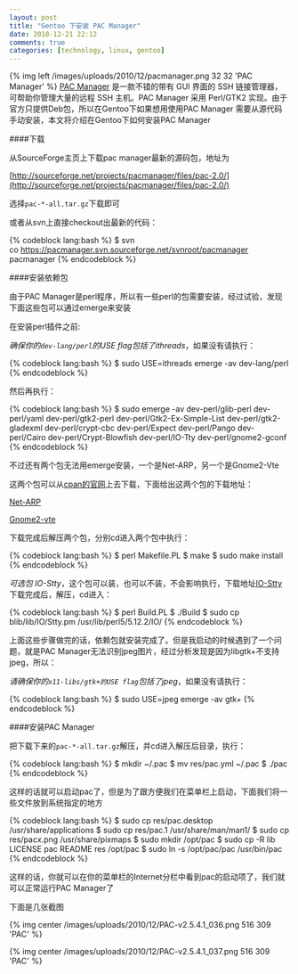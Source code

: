 ```yaml
---
layout: post
title: "Gentoo 下安装 PAC Manager"
date: 2010-12-21 22:12
comments: true
categories: [technology, linux, gentoo]
---
```

{% img left /images/uploads/2010/12/pacmanager.png 32 32 'PAC Manager' %}
[PAC Manager](http://sites.google.com/site/davidtv/ "PAC Manager") 是一款不错的带有 GUI 界面的 SSH 链接管理器，可帮助你管理大量的远程 SSH 主机。PAC Manager 采用 Perl/GTK2 实现。由于官方只提供Deb包，所以在Gentoo下如果想用使用PAC Manager 需要从源代码手动安装，本文将介绍在Gentoo下如何安装PAC Manager

####下载

从SourceForge主页上下载pac manager最新的源码包，地址为
 
[http://sourceforge.net/projects/pacmanager/files/pac-2.0/](http://sourceforge.net/projects/pacmanager/files/pac-2.0/)
 
选择`pac-*-all.tar.gz`下载即可
 
或者从svn上直接checkout出最新的代码：

{% codeblock lang:bash %}
$ svn co https://pacmanager.svn.sourceforge.net/svnroot/pacmanager pacmanager
{% endcodeblock %}

<!--more-->

####安装依赖包

由于PAC Manager是perl程序，所以有一些perl的包需要安装，经过试验，发现下面这些包可以通过emerge来安装
 
在安装perl插件之前:
 
*确保你的`dev-lang/perl`的USE flag包括了ithreads*，如果没有请执行：

{% codeblock lang:bash %}
$ sudo USE=ithreads emerge -av dev-lang/perl
{% endcodeblock %}

然后再执行：

{% codeblock lang:bash %}
$ sudo emerge -av dev-perl/glib-perl dev-perl/yaml dev-perl/gtk2-perl dev-perl/Gtk2-Ex-Simple-List dev-perl/gtk2-gladexml dev-perl/crypt-cbc dev-perl/Expect dev-perl/Pango dev-perl/Cairo dev-perl/Crypt-Blowfish dev-perl/IO-Tty dev-perl/gnome2-gconf
{% endcodeblock %}

不过还有两个包无法用emerge安装，一个是Net-ARP，另一个是Gnome2-Vte
 
这两个包可以从[cpan的官网](http://search.cpan.org/ 'CPAN')上去下载，下面给出这两个包的下载地址：
 
[Net-ARP](http://search.cpan.org/CPAN/authors/id/C/CR/CRAZYDJ/Net-ARP-1.0.6.tgz "Net-ARP")
 
[Gnome2-vte](http://search.cpan.org/CPAN/authors/id/T/TS/TSCH/Gnome2-Vte-0.09.tar.gz "Gnome2-vte")
 
下载完成后解压两个包，分别cd进入两个包中执行：

{% codeblock lang:bash %}
$ perl Makefile.PL
$ make
$ sudo make install
{% endcodeblock %}

*可选包 IO-Stty*，这个包可以装，也可以不装，不会影响执行，下载地址[IO-Stty](http://search.cpan.org/CPAN/authors/id/T/TO/TODDR/IO-Stty-0.03.tar.gz "IO-Stty") 下载完成后，解压，cd进入：

{% codeblock lang:bash %}
$ perl Build.PL
$ ./Build
$ sudo cp blib/lib/IO/Stty.pm /usr/lib/perl5/5.12.2/IO/
{% endcodeblock %}

上面这些步骤做完的话，依赖包就安装完成了。但是我启动的时候遇到了一个问题，就是PAC Manager无法识别jpeg图片，经过分析发现是因为libgtk+不支持jpeg，所以：

*请确保你的`x11-libs/gtk+的USE flag`包括了jpeg*，如果没有请执行：

{% codeblock lang:bash %}
$ sudo USE=jpeg emerge -av gtk+
{% endcodeblock %}

####安装PAC Manager

把下载下来的`pac-*-all.tar.gz`解压，并cd进入解压后目录，执行：

{% codeblock lang:bash %}
$ mkdir ~/.pac
$ mv res/pac.yml ~/.pac
$ ./pac
{% endcodeblock %}

这样的话就可以启动pac了，但是为了跟方便我们在菜单栏上启动，下面我们将一些文件放到系统指定的地方

{% codeblock lang:bash %}
$ sudo cp res/pac.desktop /usr/share/applications
$ sudo cp res/pac.1 /usr/share/man/man1/
$ sudo cp res/pac*x*.png /usr/share/pixmaps
$ sudo mkdir /opt/pac
$ sudo cp -R lib LICENSE pac README res /opt/pac
$ sudo ln -s /opt/pac/pac /usr/bin/pac
{% endcodeblock %}

这样的话，你就可以在你的菜单栏的Internet分栏中看到pac的启动项了，我们就可以正常运行PAC Manager了

下面是几张截图

{% img center /images/uploads/2010/12/PAC-v2.5.4.1_036.png 516 309 'PAC' %}

{% img center /images/uploads/2010/12/PAC-v2.5.4.1_037.png 516 309 'PAC' %}